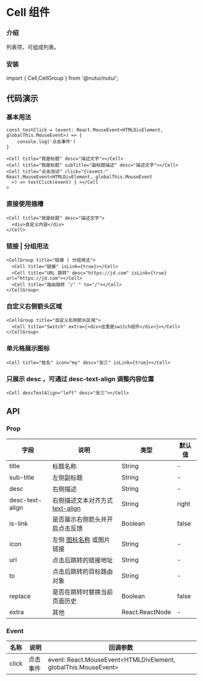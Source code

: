 # Cell 组件

### 介绍

列表项，可组成列表。

### 安装

import { Cell,CellGroup } from '@nutui/nutui';

## 代码演示

### 基本用法

```tsx
const testClick = (event: React.MouseEvent<HTMLDivElement, globalThis.MouseEvent>) => {
    console.log('点击事件')
}

<Cell title="我是标题" desc="描述文字"></Cell>
<Cell title="我是标题" subTitle="副标题描述" desc="描述文字"></Cell>
<Cell title="点击测试" click="{(event:" React.MouseEvent<HTMLDivElement, globalThis.MouseEvent
  >) => testClick(event) } ></Cell
>
```

### 直接使用插槽

```tsx
<Cell title="我是标题" desc="描述文字">
  <div>自定义内容</div>
</Cell>
```

### 链接 | 分组用法

```tsx
<CellGroup title="链接 | 分组用法">
  <Cell title="链接" isLink={true}></Cell>
  <Cell title="URL 跳转" desc="https://jd.com" isLink={true} url="https://jd.com"></Cell>
  <Cell title="路由跳转 ’/‘ " to="/"></Cell>
</CellGroup>
```

### 自定义右侧箭头区域

```tsx
<CellGroup title="自定义右侧箭头区域">
  <Cell title="Switch" extra={<div>这里是switch组件</div>}></Cell>
</CellGroup>
```

### 单元格展示图标

```tsx
<Cell title="姓名" icon="my" desc="张三" isLink={true}></Cell>
```

### 只展示 desc ，可通过 desc-text-align 调整内容位置

```tsx
<Cell descTextAlign="left" desc="张三"></Cell>
```

## API

### Prop

| 字段            | 说明                                                                                         | 类型            | 默认值 |
| --------------- | -------------------------------------------------------------------------------------------- | --------------- | ------ |
| title           | 标题名称                                                                                     | String          | -      |
| sub-title       | 左侧副标题                                                                                   | String          | -      |
| desc            | 右侧描述                                                                                     | String          | -      |
| desc-text-align | 右侧描述文本对齐方式 [text-align](https://www.w3school.com.cn/cssref/pr_text_text-align.asp) | String          | right  |
| is-link         | 是否展示右侧箭头并开启点击反馈                                                               | Boolean         | false  |
| icon            | 左侧 [图标名称](#/icon) 或图片链接                                                           | String          | -      |
| url             | 点击后跳转的链接地址                                                                         | String          | -      |
| to              | 点击后跳转的目标路由对象                                                                     | String          | -      |
| replace         | 是否在跳转时替换当前页面历史                                                                 | Boolean         | false  |
| extra           | 其他                                                                                         | React.ReactNode | -      |

### Event

| 名称  | 说明     | 回调参数                                                       |
| ----- | -------- | -------------------------------------------------------------- |
| click | 点击事件 | event: React.MouseEvent<HTMLDivElement, globalThis.MouseEvent> |

